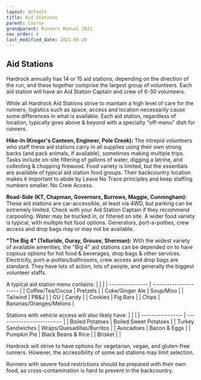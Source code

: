 ```yaml
---
layout: default
title: Aid Stations
parent: Course
grandparent: Runners Manual 2021
nav_order: 4
last_modified_date: 2021-05-20
---
```


## Aid Stations

Hardrock annually has 14 or 15 aid stations, depending on the direction of the run, and these together comprise the largest group of volunteers. Each aid station will have an Aid Station Captain and crew of 6-30 volunteers.

While all Hardrock Aid Stations strive to maintain a high level of care for the runners, logistics such as space, access and location necessarily cause some differences in what is available. Each aid station, regardless of location, typically goes above & beyond with a specialty "off-menu" dish for runners.

**Hike-In (Kroger's Canteen, Engineer, Pole Creek):**
The intrepid volunteers who staff these aid stations carry in all supplies using their own strong backs (and pack animals, if available), sometimes making multiple trips. Tasks include on-site filtering of gallons of water, digging a latrine, and collecting & chopping firewood. Food variety is limited, but the essentials are available of typical aid station food groups. Their backcountry location makes it important to abide by Leave No Trace principles and keep staffing numbers smaller. No Crew Access.

**Road-Side (KT, Chapman, Governors, Burrows, Maggie, Cunningham):**
These aid stations are car-accessible, at least via 4WD, but parking can be extremely limited. Check with your Aid Station Captain if they recommend carpooling. Water may be trucked in, or filtered on site. A wider food variety is typical, with multiple hot food options. Generators, port-a-potties, crew access and drop bags may or may not be available.

**"The Big 4" (Telluride, Ouray, Grouse, Sherman):**
With the widest variety of available amenities, the "Big 4" aid stations can be depended on to have copious options for hot food & beverages, drop bags & other services. Electricity, port-a-potties/bathrooms, crew access and drop bags are standard. They have lots of action, lots of people, and generally the biggest volunteer staffs.

A typical aid station menu contains:
|                |                      |
| ---------------- | ---------------------- |
| Coffee/Tea/Cocoa | Pretzels               |
| Coke/Ginger Ale  | Soup/Miso              |
| Tailwind         | PB&J                   |
| GU               | Candy                  |
| Cookies          | Fig Bars               |
| Chips            | Bananas/Oranges/Melons |
 
Stations with vehicle access will also likely have:
|                 |                          |
| ----------------- | -------------------------- |
| Boiled Potatoes   | Boiled Sweet Potatoes      |
| Turkey Sandwiches | Wraps/Quesadillas/Burritos |
| Avocadoes         | Bacon & Eggs               |
| Pumpkin Pie       | Black Beans & Rice         |
| Brisket           |                            |
 
Hardrock will strive to have options for vegetarian, vegan, and gluten-free runners. However, the accessibility of some aid stations may limit selection. 
 
Runners with severe food restrictions should be prepared with their own food, as cross-contamination is hard to prevent in the backcountry.
